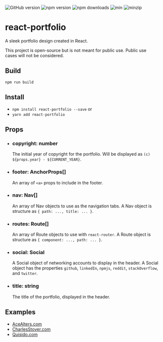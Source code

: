 ![GitHub version](https://img.shields.io/github/package-json/v/CharlesStover/react-portfolio.svg)
![npm version](https://img.shields.io/npm/v/react-portfolio.svg)
![npm downloads](https://img.shields.io/npm/dt/react-portfolio.svg)
![min](https://img.shields.io/bundlephobia/min/react-portfolio.svg)
![minzip](https://img.shields.io/bundlephobia/minzip/react-portfolio.svg)

# react-portfolio
A sleek portfolio design created in React.

This project is open-source but is not meant for public use.
Public use cases will not be considered.

## Build
`npm run build`

## Install
* `npm install react-portfolio --save` or
* `yarn add react-portfolio`

## Props
* ### copyright: number

  The initial year of copyright for the portfolio.
  Will be displayed as `(c) ${props.year} - ${CURRENT_YEAR}`.

* ### footer: AnchorProps[]

  An array of `<a>` props to include in the footer.

* ### nav: Nav[]

  An array of Nav objects to use as the navigation tabs.
  A Nav object is structure as `{ path: ..., title: ... }`.

* ### routes: Route[]

  An array of Route objects to use with `react-router`.
  A Route object is structure as `{ component: ..., path: ... }`.

* ### social: Social

  A Social object of networking accounts to display in the header.
  A Social object has the properties `github`, `linkedIn`, `npmjs`, `reddit`, `stackOverflow`, and `twitter`.

* ### title: string

  The title of the portfolio, displayed in the header.

## Examples
* [AceAlters.com](https://acealters.com/)
* [CharlesStover.com](https://charlesstover.com/)
* [Quisido.com](https://quisido.com/)
